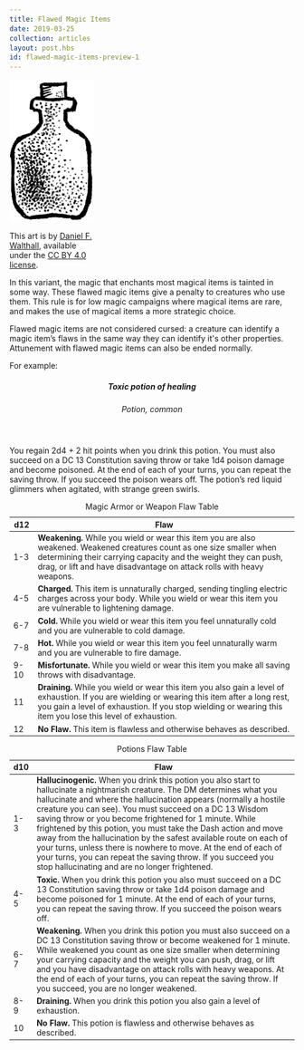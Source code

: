 ```yaml
---
title: Flawed Magic Items
date: 2019-03-25
collection: articles
layout: post.hbs
id: flawed-magic-items-preview-1
---
```

<div class="illustration" style="max-width: 150px;">
  <img src="images/potion.png" alt="Illustration of Potion">
  <p class="caption">This art is by <a href="https://drivethrurpg.com/product/181517">Daniel F. Walthall</a>, available under the <a href="https://creativecommons.org/licenses/by/4.0/">CC BY 4.0 license</a>.</p>
</div>

<p>In this variant, the magic that enchants most magical items is tainted in some way. These flawed magic items give a penalty to creatures who use them. This rule is for low magic campaigns where magical items are rare, and makes the use of magical items a more strategic choice.</p>

<p>Flawed magic items are not considered cursed: a creature can identify a magic item’s flaws in the same way they can identify it's other properties. Attunement with flawed magic items can also be ended normally.</p>

<p>For example:</p>

<header>
  <h5>Toxic potion of healing</h5>
  <p><em>Potion, common </em></p>
</header>

<p>You regain 2d4 + 2 hit points when you drink this potion. You must also succeed on a DC 13 Constitution saving throw or take 1d4 poison damage and become poisoned. At the end of each of your turns, you can repeat the saving throw. If you succeed the poison wears off. The potion’s red liquid glimmers when agitated, with strange green swirls.</p>


<table>
  <caption>Magic Armor or Weapon Flaw Table</caption>
  <thead>
    <tr>
      <th class="number">d12</th>
      <th>Flaw</th>
    </tr>
  </thead>
  <tbody>
    <tr>
      <td class="number">1-3</td>
      <td><strong>Weakening.</strong> While you wield or wear this item you are also weakened. Weakened creatures count as one size smaller when determining their carrying capacity and the weight they can push, drag, or lift and have disadvantage on attack rolls with heavy weapons.</td>
    </tr>
    <tr>
      <td class="number">4-5</td>
      <td><strong>Charged.</strong> This item is unnaturally charged, sending tingling electric charges across your body. While you wield or wear this item you are vulnerable to lightening damage.</td>
    </tr>
    <tr>
      <td class="number">6-7</td>
      <td><strong>Cold.</strong> While you wield or wear this item you feel unnaturally cold and you are vulnerable to cold damage.</td>
    </tr>
    <tr>
      <td class="number">7-8</td>
      <td><strong>Hot.</strong> While you wield or wear this item you feel unnaturally warm and you are vulnerable to fire damage.</td>
    </tr>
    <tr>
      <td class="number">9-10</td>
      <td><strong>Misfortunate.</strong> While you wield or wear this item you make all saving throws with disadvantage.</td>
    </tr>
    <tr>
      <td class="number">11</td>
      <td><strong>Draining.</strong> While you wield or wear this item you also gain a level of exhaustion. If you are wielding or wearing this item after a long rest, you gain a level of exhaustion. If you stop wielding or wearing this item you lose this level of exhaustion.</td>
    </tr>
    <tr>
      <td class="number">12</td>
      <td><strong>No Flaw.</strong> This item is flawless and otherwise behaves as described.</td>
    </tr>
  </tbody>
</table>

<table>
  <caption>Potions Flaw Table</caption>
  <thead>
    <tr>
      <th class="number">d10</th>
      <th>Flaw</th>
    </tr>
  </thead>
  <tbody>
    <tr>
      <td class="number">1-3</td>
      <td><strong>Hallucinogenic.</strong> When you drink this potion you also start to hallucinate a nightmarish creature. The DM determines what you hallucinate and where the hallucination appears (normally a hostile creature you can see). You must succeed on a DC 13 Wisdom saving throw or you become frightened for 1 minute. While frightened by this potion, you must take the Dash action and move away from the hallucination by the safest available route on each of your turns, unless there is nowhere to move. At the end of each of your turns, you can repeat the saving throw. If you succeed you stop hallucinating and are no longer frightened.</td>
    </tr>
    <tr>
      <td class="number">4-5</td>
      <td><strong>Toxic.</strong> When you drink this potion you also must succeed on a DC 13 Constitution saving throw or take 1d4 poison damage and become poisoned for 1 minute. At the end of each of your turns, you can repeat the saving throw. If you succeed the poison wears off.</td>
    </tr>
    <tr>
      <td class="number">6-7</td>
      <td><strong>Weakening.</strong> When you drink this potion you must also succeed on a DC 13 Constitution saving throw or become weakened for 1 minute. While weakened you count as one size smaller when determining your carrying capacity and the weight you can push, drag, or lift and you have disadvantage on attack rolls with heavy weapons. At the end of each of your turns, you can repeat the saving throw. If you succeed, you are no longer weakened.</td>
    </tr>
    <tr>
      <td class="number">8-9</td>
      <td><strong>Draining.</strong> When you drink this potion you also gain a level of exhaustion.</td>
    </tr>
    <tr>
      <td class="number">10</td>
      <td><strong>No Flaw.</strong> This potion is flawless and otherwise behaves as described.</td>
    </tr>
  </tbody>
</table>
